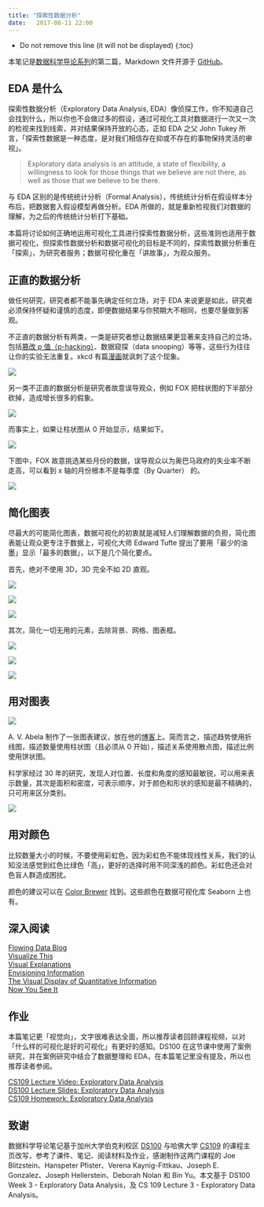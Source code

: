 ```yaml
---
title: "探索性数据分析"
date:   2017-08-11 22:00
---
```

* Do not remove this line (it will not be displayed) 
{:toc}

本笔记是[数据科学导论系列](https://github.com/iewaij/introDataScience)的第二篇，Markdown 文件开源于 [GitHub](https://github.com/iewaij/introDataScience/blob/master/Exploratory%20Data%20Analysis.md)。

## EDA 是什么
探索性数据分析（Exploratory Data Analysis, EDA）像侦探工作，你不知道自己会找到什么，所以你也不会做过多的假设，通过可视化工具对数据进行一次又一次的检视来找到线索，并对结果保持开放的心态，正如 EDA 之父 John Tukey 所言，「探索性数据是一种态度，是对我们相信存在抑或不存在的事物保持灵活的审视」。

> Exploratory data analysis is an attitude, a state of flexibility, a willingness to look for those things that we believe are not there, as well as those that we believe to be there.  

与 EDA 区别的是传统统计分析（Formal Analysis），传统统计分析在假设样本分布后，把数据套入假设模型再做分析。EDA 所做的，就是重新检视我们对数据的理解，为之后的传统统计分析打下基础。

本篇将讨论如何正确地运用可视化工具进行探索性数据分析，这些准则也适用于数据可视化，但探索性数据分析和数据可视化的目标是不同的，探索性数据分析重在「探索」，为研究者服务；数据可视化重在「讲故事」，为观众服务。

## 正直的数据分析
做任何研究，研究者都不能事先确定任何立场，对于 EDA 来说更是如此，研究者必须保持怀疑和谨慎的态度，即便数据结果与你预期大不相同，也要尽量做到客观。

不正直的数据分析有两类，一类是研究者想让数据结果更显著来支持自己的立场，包括[篡改 p 值（p-hacking）](https://www.howsci.com/p-hacking.html)、数据窥探（data snooping）等等，这些行为往往让你的实验无法重复。xkcd 有篇[漫画](https://imgs.xkcd.com/comics/significant.png)就讽刺了这个现象。

![](http://lijiawei.cc/images/significant.png)

另一类不正直的数据分析是研究者故意误导观众，例如 FOX 把柱状图的下半部分砍掉，造成增长很多的假象。

![](http://lijiawei.cc/images/foxChart1.png)

而事实上，如果让柱状图从 0 开始显示，结果如下。

![](http://lijiawei.cc/images/foxChart2.png)

下图中，FOX 故意挑选某些月份的数据，误导观众以为奥巴马政府的失业率不断走高，可以看到 x 轴的月份根本不是每季度（By Quarter） 的。

![](http://lijiawei.cc/images/foxChart3.png)
 
## 简化图表
尽最大的可能简化图表，数据可视化的初衷就是减轻人们理解数据的负担，简化图表能让观众更专注于数据上，可视化大师 Edward Tufte 提出了要用「最少的油墨」显示「最多的数据」，以下是几个简化要点。

首先，绝对不使用 3D，3D 完全不如 2D 直观。

![](http://lijiawei.cc/images/dont.png)

![](http://lijiawei.cc/images/3dBar.png)

![](http://lijiawei.cc/images/2dBar.png)

其次，简化一切无用的元素，去除背景、网格、图表框。

![](http://lijiawei.cc/images/chartJunk1.png)

![](http://lijiawei.cc/images/chartJunk2.png)

![](http://lijiawei.cc/images/chartJunk3.png)
 
## 用对图表
![](http://lijiawei.cc/images/choosing_a_good_chart.jpg)

A. V. Abela 制作了一张图表建议，放在他的[博客](http://extremepresentation.typepad.com/blog/2015/01/announcing-the-slide-chooser.html)上。简而言之，描述趋势使用折线图，描述数量使用柱状图（且必须从 0 开始），描述关系使用散点图，描述比例使用饼状图。

科学家经过 30 年的研究，发现人对位置、长度和角度的感知最敏锐，可以用来表示数量，其次是面积和密度，可表示顺序，对于颜色和形状的感知是最不精确的，只可用来区分类别。

![](http://lijiawei.cc/images/visEfficiency.png)

## 用对颜色
比较数量大小的时候，不要使用彩虹色，因为彩虹色不能体现线性关系，我们的认知没法感觉到红色比绿色「高」，更好的选择时用不同深浅的颜色。彩虹色还会对色盲人群造成困扰。

颜色的建议可以在 [Color Brewer](http://colorbrewer2.org/#type=sequential&scheme=PuBu&n=3) 找到。这些颜色在数据可视化库 Seaborn 上也有。

## 深入阅读
[Flowing Data Blog](http://flowingdata.com)  
[Visualize This](https://book.douban.com/subject/5969455/)  
[Visual Explanations](https://book.douban.com/subject/1438332/)  
[Envisioning Information](https://book.douban.com/subject/1861189/)  
[The Visual Display of Quantitative Information](https://book.douban.com/subject/1316642/)  
[Now You See It](https://book.douban.com/subject/3815834/)

## 作业
本篇笔记更「视觉向」，文字很难表达全面，所以推荐读者回顾课程视频，以对「什么样的可视化是好的可视化」有更好的感知。DS100 在这节课中使用了案例研究，并在案例研究中结合了数据整理和 EDA，在本篇笔记里没有提及，所以也推荐读者参阅。

[CS109 Lecture Video: Exploratory Data Analysis](https://matterhorn.dce.harvard.edu/engage/player/watch.html?id=4dc7719e-1ef4-4ee5-a9d9-fc48c3e13185)  
[DS100 Lecture Slides: Exploratory Data Analysis](https://drive.google.com/file/d/0B7gkaDYGT5X5X2ZKaHZtZkVWVUE/view)  
[CS109 Homework: Exploratory Data Analysis](https://github.com/cs109/2014/blob/master/homework/HW1.ipynb)

## 致谢
数据科学导论笔记基于加州大学伯克利校区 [DS100](http://www.ds100.org/sp17/syllabus) 与哈佛大学 [CS109](http://cs109.github.io/2015/pages/videos.html) 的课程主页改写，参考了课件、笔记、阅读材料及作业，感谢制作这两门课程的 Joe Blitzstein、Hanspeter Pfister、Verena Kaynig-Fittkau、Joseph E. Gonzalez、Joseph Hellerstein、Deborah Nolan 和 Bin Yu。本文基于 DS100  Week 3 - Exploratory Data Analysis，及 CS 109 Lecture 3 - Exploratory Data Analysis。